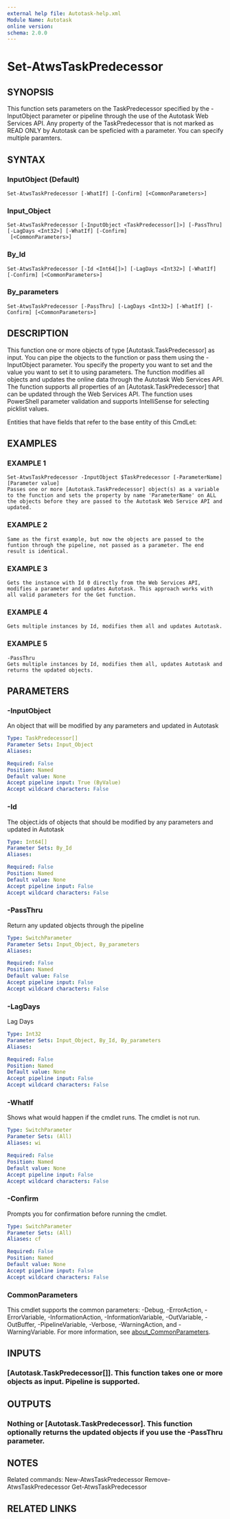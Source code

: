```yaml
---
external help file: Autotask-help.xml
Module Name: Autotask
online version:
schema: 2.0.0
---
```


# Set-AtwsTaskPredecessor

## SYNOPSIS
This function sets parameters on the TaskPredecessor specified by the -InputObject parameter or pipeline through the use of the Autotask Web Services API.
Any property of the TaskPredecessor that is not marked as READ ONLY by Autotask can be speficied with a parameter.
You can specify multiple paramters.

## SYNTAX

### InputObject (Default)
```
Set-AtwsTaskPredecessor [-WhatIf] [-Confirm] [<CommonParameters>]
```

### Input_Object
```
Set-AtwsTaskPredecessor [-InputObject <TaskPredecessor[]>] [-PassThru] [-LagDays <Int32>] [-WhatIf] [-Confirm]
 [<CommonParameters>]
```

### By_Id
```
Set-AtwsTaskPredecessor [-Id <Int64[]>] [-LagDays <Int32>] [-WhatIf] [-Confirm] [<CommonParameters>]
```

### By_parameters
```
Set-AtwsTaskPredecessor [-PassThru] [-LagDays <Int32>] [-WhatIf] [-Confirm] [<CommonParameters>]
```

## DESCRIPTION
This function one or more objects of type \[Autotask.TaskPredecessor\] as input.
You can pipe the objects to the function or pass them using the -InputObject parameter.
You specify the property you want to set and the value you want to set it to using parameters.
The function modifies all objects and updates the online data through the Autotask Web Services API.
The function supports all properties of an \[Autotask.TaskPredecessor\] that can be updated through the Web Services API.
The function uses PowerShell parameter validation  and supports IntelliSense for selecting picklist values.

Entities that have fields that refer to the base entity of this CmdLet:

## EXAMPLES

### EXAMPLE 1
```
Set-AtwsTaskPredecessor -InputObject $TaskPredecessor [-ParameterName] [Parameter value]
Passes one or more [Autotask.TaskPredecessor] object(s) as a variable to the function and sets the property by name 'ParameterName' on ALL the objects before they are passed to the Autotask Web Service API and updated.
```

### EXAMPLE 2
```
Same as the first example, but now the objects are passed to the funtion through the pipeline, not passed as a parameter. The end result is identical.
```

### EXAMPLE 3
```
Gets the instance with Id 0 directly from the Web Services API, modifies a parameter and updates Autotask. This approach works with all valid parameters for the Get function.
```

### EXAMPLE 4
```
Gets multiple instances by Id, modifies them all and updates Autotask.
```

### EXAMPLE 5
```
-PassThru
Gets multiple instances by Id, modifies them all, updates Autotask and returns the updated objects.
```

## PARAMETERS

### -InputObject
An object that will be modified by any parameters and updated in Autotask

```yaml
Type: TaskPredecessor[]
Parameter Sets: Input_Object
Aliases:

Required: False
Position: Named
Default value: None
Accept pipeline input: True (ByValue)
Accept wildcard characters: False
```

### -Id
The object.ids of objects that should be modified by any parameters and updated in Autotask

```yaml
Type: Int64[]
Parameter Sets: By_Id
Aliases:

Required: False
Position: Named
Default value: None
Accept pipeline input: False
Accept wildcard characters: False
```

### -PassThru
Return any updated objects through the pipeline

```yaml
Type: SwitchParameter
Parameter Sets: Input_Object, By_parameters
Aliases:

Required: False
Position: Named
Default value: False
Accept pipeline input: False
Accept wildcard characters: False
```

### -LagDays
Lag Days

```yaml
Type: Int32
Parameter Sets: Input_Object, By_Id, By_parameters
Aliases:

Required: False
Position: Named
Default value: None
Accept pipeline input: False
Accept wildcard characters: False
```

### -WhatIf
Shows what would happen if the cmdlet runs.
The cmdlet is not run.

```yaml
Type: SwitchParameter
Parameter Sets: (All)
Aliases: wi

Required: False
Position: Named
Default value: None
Accept pipeline input: False
Accept wildcard characters: False
```

### -Confirm
Prompts you for confirmation before running the cmdlet.

```yaml
Type: SwitchParameter
Parameter Sets: (All)
Aliases: cf

Required: False
Position: Named
Default value: None
Accept pipeline input: False
Accept wildcard characters: False
```

### CommonParameters
This cmdlet supports the common parameters: -Debug, -ErrorAction, -ErrorVariable, -InformationAction, -InformationVariable, -OutVariable, -OutBuffer, -PipelineVariable, -Verbose, -WarningAction, and -WarningVariable. For more information, see [about_CommonParameters](http://go.microsoft.com/fwlink/?LinkID=113216).

## INPUTS

### [Autotask.TaskPredecessor[]]. This function takes one or more objects as input. Pipeline is supported.
## OUTPUTS

### Nothing or [Autotask.TaskPredecessor]. This function optionally returns the updated objects if you use the -PassThru parameter.
## NOTES
Related commands:
New-AtwsTaskPredecessor
 Remove-AtwsTaskPredecessor
 Get-AtwsTaskPredecessor

## RELATED LINKS
